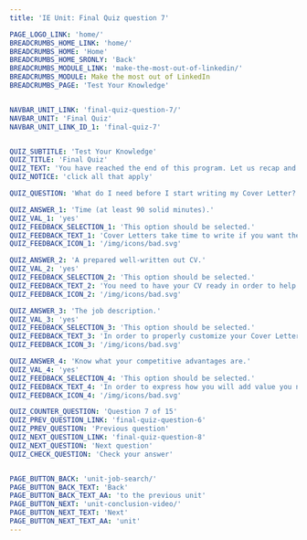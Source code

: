 ```yaml
---
title: 'IE Unit: Final Quiz question 7'

PAGE_LOGO_LINK: 'home/'
BREADCRUMBS_HOME_LINK: 'home/'
BREADCRUMBS_HOME: 'Home'
BREADCRUMBS_HOME_SRONLY: 'Back'
BREADCRUMBS_MODULE_LINK: 'make-the-most-out-of-linkedin/'
BREADCRUMBS_MODULE: Make the most out of LinkedIn
BREADCRUMBS_PAGE: 'Test Your Knowledge'


NAVBAR_UNIT_LINK: 'final-quiz-question-7/'
NAVBAR_UNIT: 'Final Quiz'
NAVBAR_UNIT_LINK_ID_1: 'final-quiz-7'


QUIZ_SUBTITLE: 'Test Your Knowledge'
QUIZ_TITLE: 'Final Quiz'
QUIZ_TEXT: 'You have reached the end of this program. Let us recap and review by answering each of the situational real-life questions with the most appropriate answer. Good Luck!'
QUIZ_NOTICE: 'click all that apply'

QUIZ_QUESTION: 'What do I need before I start writing my Cover Letter? (Please click all that apply)'

QUIZ_ANSWER_1: 'Time (at least 90 solid minutes).'
QUIZ_VAL_1: 'yes'
QUIZ_FEEDBACK_SELECTION_1: 'This option should be selected.'
QUIZ_FEEDBACK_TEXT_1: 'Cover Letters take time to write if you want them to be clear and concise. Definitely make sure you allow yourself at least 90 min with no distractions whatsoever to organize your thoughts and get a strong 1st rough draft started.'
QUIZ_FEEDBACK_ICON_1: '/img/icons/bad.svg'

QUIZ_ANSWER_2: 'A prepared well-written out CV.'
QUIZ_VAL_2: 'yes'
QUIZ_FEEDBACK_SELECTION_2: 'This option should be selected.'
QUIZ_FEEDBACK_TEXT_2: 'You need to have your CV ready in order to help you highlight your skills through past experiences match the job description (which you also need!) '
QUIZ_FEEDBACK_ICON_2: '/img/icons/bad.svg'

QUIZ_ANSWER_3: 'The job description.'
QUIZ_VAL_3: 'yes'
QUIZ_FEEDBACK_SELECTION_3: 'This option should be selected.'
QUIZ_FEEDBACK_TEXT_3: 'In order to properly customize your Cover Letter (and CV) to the role, you need to know what is on the job description. This is where you find the key words/requirements/basic qualifications the role requires. Then use this information to match your skills by using the same vocabulary as the job description. By doing so you higher your chances of passing the first filter, the (ATS) Application Tracking System software because it rates you as a higher match for the role.'
QUIZ_FEEDBACK_ICON_3: '/img/icons/bad.svg'

QUIZ_ANSWER_4: 'Know what your competitive advantages are.'
QUIZ_VAL_4: 'yes'
QUIZ_FEEDBACK_SELECTION_4: 'This option should be selected.'
QUIZ_FEEDBACK_TEXT_4: 'In order to express how you will add value you need to be self-aware of what your practical skills/achievements/qualifications/transferrable skills are.'
QUIZ_FEEDBACK_ICON_4: '/img/icons/bad.svg'

QUIZ_COUNTER_QUESTION: 'Question 7 of 15'
QUIZ_PREV_QUESTION_LINK: 'final-quiz-question-6'
QUIZ_PREV_QUESTION: 'Previous question'
QUIZ_NEXT_QUESTION_LINK: 'final-quiz-question-8'
QUIZ_NEXT_QUESTION: 'Next question'
QUIZ_CHECK_QUESTION: 'Check your answer'


PAGE_BUTTON_BACK: 'unit-job-search/'
PAGE_BUTTON_BACK_TEXT: 'Back'
PAGE_BUTTON_BACK_TEXT_AA: 'to the previous unit'
PAGE_BUTTON_NEXT: 'unit-conclusion-video/'
PAGE_BUTTON_NEXT_TEXT: 'Next'
PAGE_BUTTON_NEXT_TEXT_AA: 'unit'
---
```

